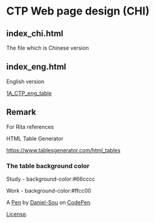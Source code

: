 # CTP Web page design (CHI)

## index_chi.html

The file which is Chinese version




## index_eng.html

English version

[1A_CTP_eng_table](https://codepen.io/daniel-sou/pen/QJJBZo?editors=1000)


## Remark
For Rita references

HTML Table Generator

https://www.tablesgenerator.com/html_tables


### The table background color

Study - background-color:#66cccc

Work - background-color:#ffcc00

A [Pen](https://codepen.io/daniel-sou/pen/wQpXWa) by [Daniel-Sou](https://codepen.io/daniel-sou) on [CodePen](https://codepen.io).

[License](https://codepen.io/daniel-sou/pen/wQpXWa/license).